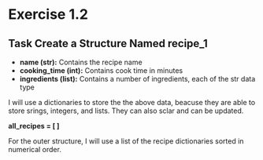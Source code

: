 # Exercise 1.2
## Task Create a Structure Named recipe_1
- **name (str):** Contains the recipe name
- **cooking_time (int):** Contains cook time in minutes 
- **ingredients (list):** Contains a number of ingredients, each of the str data type

I will use a dictionaries to store the the above data, beacuse they are able to store srings, integers, and lists. They can also sclar and can be updated. 

**all_recipes = [ ]**

For the outer structure, I will use a list of the recipe dictionaries sorted in numerical order. 